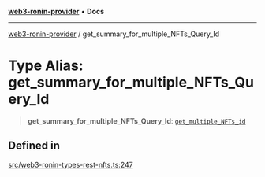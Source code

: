 [**web3-ronin-provider**](../README.md) • **Docs**

***

[web3-ronin-provider](../globals.md) / get\_summary\_for\_multiple\_NFTs\_Query\_Id

# Type Alias: get\_summary\_for\_multiple\_NFTs\_Query\_Id

> **get\_summary\_for\_multiple\_NFTs\_Query\_Id**: [`get_multiple_NFTs_id`](../interfaces/get_multiple_NFTs_id.md)

## Defined in

[src/web3-ronin-types-rest-nfts.ts:247](https://github.com/chuacw/web3-ronin-provider/blob/3fc214e27766815592deb24c85c0a23477593bed/src/web3-ronin-types-rest-nfts.ts#L247)

